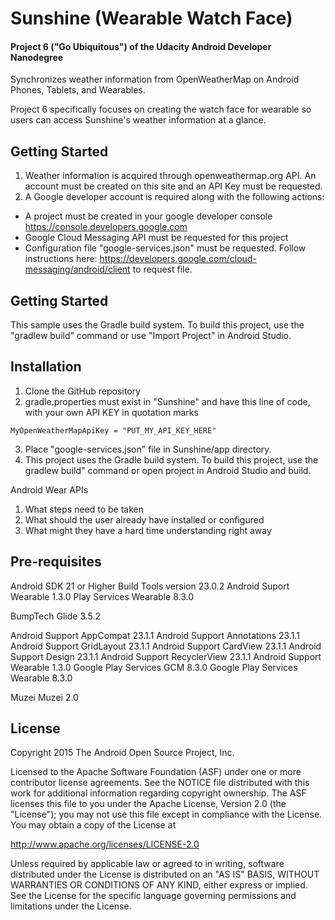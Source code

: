 Sunshine (Wearable Watch Face)
===================================
#### Project 6 ("Go Ubiquitous") of the Udacity Android Developer Nanodegree

Synchronizes weather information from OpenWeatherMap on Android Phones, Tablets, and Wearables.

Project 6 specifically focuses on creating the watch face for wearable so users can access Sunshine's weather information at a glance.


Getting Started
-------------
1. Weather information is acquired through openweathermap.org API. An account must be created on this site and an API Key must be requested.
2. A Google developer account is required along with the following actions:
  * A project must be created in your google developer console https://console.developers.google.com
  * Google Cloud Messaging API must be requested for this project
  * Configuration file "google-services.json" must be requested.  Follow instructions here: https://developers.google.com/cloud-messaging/android/client to request file.

Getting Started
---------------
This sample uses the Gradle build system.  To build this project, use the
"gradlew build" command or use "Import Project" in Android Studio.


Installation
------------
1. Clone the GitHub repository 
2. gradle.properties must exist in "Sunshine" and have this line of code, with your own API KEY in quotation marks

 ```MyOpenWeatherMapApiKey = "PUT_MY_API_KEY_HERE"```

3. Place "google-services.json" file in Sunshine/app directory.
4. This project uses the Gradle build system.  To build this project, use the gradlew build" command or open project in Android Studio and build.  

 
Android Wear APIs

1) What steps need to be taken
2) What should the user already have installed or configured
3) What might they have a hard time understanding right away

Pre-requisites
--------------
Android SDK 21 or Higher
Build Tools version 23.0.2
Android Suport Wearable 1.3.0
Play Services Wearable 8.3.0

BumpTech Glide 3.5.2

Android Support AppCompat 23.1.1
Android Support Annotations 23.1.1
Android Support GridLayout 23.1.1
Android Support CardView 23.1.1
Android Support Design 23.1.1
Android Support RecyclerView 23.1.1
Android Support Wearable 1.3.0
Google Play Services GCM 8.3.0
Google Play Services Wearable 8.3.0

Muzei Muzei 2.0

License
-------
Copyright 2015 The Android Open Source Project, Inc.

Licensed to the Apache Software Foundation (ASF) under one or more contributor
license agreements.  See the NOTICE file distributed with this work for
additional information regarding copyright ownership.  The ASF licenses this
file to you under the Apache License, Version 2.0 (the "License"); you may not
use this file except in compliance with the License.  You may obtain a copy of
the License at

http://www.apache.org/licenses/LICENSE-2.0

Unless required by applicable law or agreed to in writing, software
distributed under the License is distributed on an "AS IS" BASIS, WITHOUT
WARRANTIES OR CONDITIONS OF ANY KIND, either express or implied.  See the
License for the specific language governing permissions and limitations under
the License.
